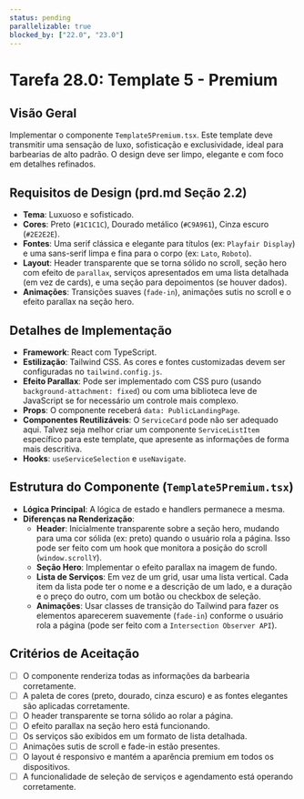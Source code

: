 ```yaml
---
status: pending
parallelizable: true
blocked_by: ["22.0", "23.0"]
---
```


# Tarefa 28.0: Template 5 - Premium

## Visão Geral
Implementar o componente `Template5Premium.tsx`. Este template deve transmitir uma sensação de luxo, sofisticação e exclusividade, ideal para barbearias de alto padrão. O design deve ser limpo, elegante e com foco em detalhes refinados.

## Requisitos de Design (prd.md Seção 2.2)
- **Tema**: Luxuoso e sofisticado.
- **Cores**: Preto (`#1C1C1C`), Dourado metálico (`#C9A961`), Cinza escuro (`#2E2E2E`).
- **Fontes**: Uma serif clássica e elegante para títulos (ex: `Playfair Display`) e uma sans-serif limpa e fina para o corpo (ex: `Lato`, `Roboto`).
- **Layout**: Header transparente que se torna sólido no scroll, seção hero com efeito de `parallax`, serviços apresentados em uma lista detalhada (em vez de cards), e uma seção para depoimentos (se houver dados).
- **Animações**: Transições suaves (`fade-in`), animações sutis no scroll e o efeito parallax na seção hero.

## Detalhes de Implementação
- **Framework**: React com TypeScript.
- **Estilização**: Tailwind CSS. As cores e fontes customizadas devem ser configuradas no `tailwind.config.js`.
- **Efeito Parallax**: Pode ser implementado com CSS puro (usando `background-attachment: fixed`) ou com uma biblioteca leve de JavaScript se for necessário um controle mais complexo.
- **Props**: O componente receberá `data: PublicLandingPage`.
- **Componentes Reutilizáveis**: O `ServiceCard` pode não ser adequado aqui. Talvez seja melhor criar um componente `ServiceListItem` específico para este template, que apresente as informações de forma mais descritiva.
- **Hooks**: `useServiceSelection` e `useNavigate`.

## Estrutura do Componente (`Template5Premium.tsx`)
- **Lógica Principal**: A lógica de estado e handlers permanece a mesma.
- **Diferenças na Renderização**:
  - **Header**: Inicialmente transparente sobre a seção hero, mudando para uma cor sólida (ex: preto) quando o usuário rola a página. Isso pode ser feito com um hook que monitora a posição do scroll (`window.scrollY`).
  - **Seção Hero**: Implementar o efeito parallax na imagem de fundo.
  - **Lista de Serviços**: Em vez de um grid, usar uma lista vertical. Cada item da lista pode ter o nome e a descrição de um lado, e a duração e o preço do outro, com um botão ou checkbox de seleção.
  - **Animações**: Usar classes de transição do Tailwind para fazer os elementos aparecerem suavemente (`fade-in`) conforme o usuário rola a página (pode ser feito com a `Intersection Observer API`).

## Critérios de Aceitação
- [ ] O componente renderiza todas as informações da barbearia corretamente.
- [ ] A paleta de cores (preto, dourado, cinza escuro) e as fontes elegantes são aplicadas corretamente.
- [ ] O header transparente se torna sólido ao rolar a página.
- [ ] O efeito parallax na seção hero está funcionando.
- [ ] Os serviços são exibidos em um formato de lista detalhada.
- [ ] Animações sutis de scroll e fade-in estão presentes.
- [ ] O layout é responsivo e mantém a aparência premium em todos os dispositivos.
- [ ] A funcionalidade de seleção de serviços e agendamento está operando corretamente.